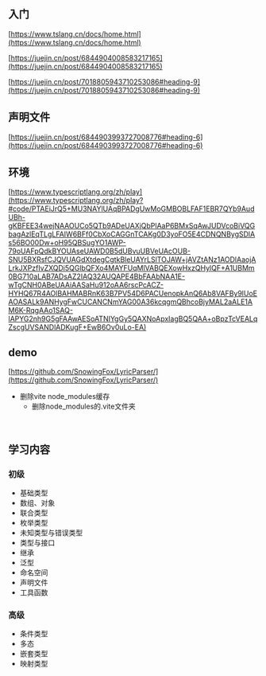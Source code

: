 ## 入门
[https://www.tslang.cn/docs/home.html](https://www.tslang.cn/docs/home.html)
​

[https://juejin.cn/post/6844904008583217165](https://juejin.cn/post/6844904008583217165)
​

[https://juejin.cn/post/7018805943710253086#heading-9](https://juejin.cn/post/7018805943710253086#heading-9)
### 
## 声明文件
[https://juejin.cn/post/6844903993727008776#heading-6](https://juejin.cn/post/6844903993727008776#heading-6)
### 
## 环境
[https://www.typescriptlang.org/zh/play](https://www.typescriptlang.org/zh/play?#code/PTAEiJrQ5+MU3NAYlUAqBPADgUwMoGMBOBLFAF1EBR7QYb9AudUBh-gKBFEE34wejNAAOUCo5QTb9ADeUAXjQbPlAaP6BMxSqAwJUDVcoBiVQGbagAzlEqTLgLFAIW6BFf0CbXoCAGGnTCAKg0D3yoFO5E4CDNQNBygSDlAs56BO00Dw+oH95QBSugYO1AWP-79oUAFpQdkBYOUAseUAWD0B5dUBvuUBVeUAcOUB-SNU5BXRsfCJQVUAGdXtdegCgtkBleUAYrLSlTOJAW+jAVZtANz1AODlAaojALrkJXPzfIvZXQDi5QGlbQFXo4MAYFUqMlVABQEXowHxzQHylQF+A1UBMm0BG710aLAB7ADsAZ2IAQ32AUQAPE4BbFAAbNAA1E-wTgCNH0ABeUAAiAASaHu912oAA6rscPcACZ-HYHQ67R4AOlBAHMABRnK63B7PV54D6PACUenopkAnQ6Ab8VAFBy9lUoEAOASALk9ANHygFwCUCANCNmYAG00A36kcqgmQBhcoBjyMAL2aALE1AM6K-RqgAAo1SAQ-lAPYG2nh9G5gFAAwAESoATNIYgGy5QAXNoApxIagBQ5QAA+oBpzTcVEALqZscgUVSANDlADKugF+EwB6Ov0uLo-EA)


## demo
[https://github.com/SnowingFox/LyricParser/](https://github.com/SnowingFox/LyricParser/)
​


- 删除vite node_modules缓存
   - 删除node_modules的.vite文件夹

​

## 学习内容
### 初级

- 基础类型
- 数组、对象
- 联合类型
- 枚举类型
- 未知类型与错误类型
- 类型与接口
- 继承
- 泛型
- 命名空间
- 声明文件
- 工具函数
### 高级

- 条件类型
- 多态
- 嵌套类型
- 映射类型
##  

